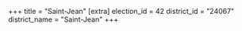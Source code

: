 +++
title = "Saint-Jean"
[extra]
election_id = 42
district_id = "24067"
district_name = "Saint-Jean"
+++

